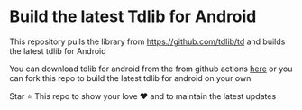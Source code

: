 # Build the latest Tdlib for Android 
This repository pulls the library from https://github.com/tdlib/td and builds the latest tdlib for Android

You can download tdlib for android from the from github actions [here](https://github.com/ranjitsingha/lib/actions) or you can fork this repo to build the latest tdlib for android on your own

Star ⭐ This repo to show your love ❤️ and to maintain the latest updates